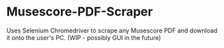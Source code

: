 # Musescore-PDF-Scraper
Uses Selenium Chromedriver to scrape any Musescore PDF and download it onto the user's PC. (WIP - possibly GUI in the future)
